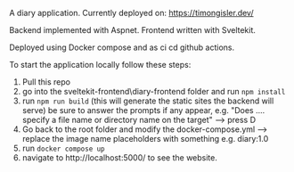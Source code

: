 A diary application.
Currently deployed on: https://timongisler.dev/

Backend implemented with Aspnet.
Frontend written with Sveltekit.

Deployed using Docker compose and as ci cd github actions.

To start the application locally follow these steps:

1. Pull this repo
2. go into the sveltekit-frontend\diary-frontend folder and run `npm install`
3. run `npm run build` (this will generate the static sites the backend will serve) be sure to answer the prompts if any appear, e.g. "Does .... specify a file name or directory name on the target" --> press D
4. Go back to the root folder and modify the docker-compose.yml --> replace the image name placeholders with something e.g. diary:1.0
5. run `docker compose up`
6. navigate to http://localhost:5000/ to see the website.
